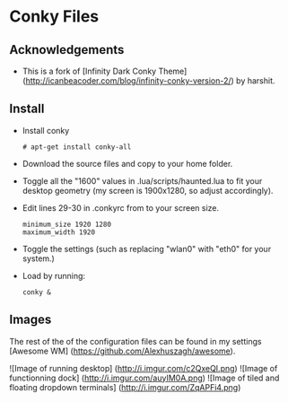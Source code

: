 # Conky Files

## Acknowledgements

* This is a fork of [Infinity Dark Conky Theme] (http://icanbeacoder.com/blog/infinity-conky-version-2/) by harshit.

## Install

* Install conky
    ```shell
    # apt-get install conky-all
    ```

* Download the source files and copy to your home folder.
* Toggle all the "1600" values in .lua/scripts/haunted.lua to fit your desktop geometry (my screen is 1900x1280, so adjust accordingly).
* Edit lines 29-30 in .conkyrc from to your screen size.
    ```
    minimum_size 1920 1280
    maximum_width 1920
    ```

* Toggle the settings (such as replacing "wlan0" with "eth0" for your system.)
* Load by running:
    ```
    conky &
    ```

## Images

The rest of the of the configuration files can be found in my settings [Awesome WM] (https://github.com/Alexhuszagh/awesome).

![Image of running desktop]
(http://i.imgur.com/c2QxeQI.png)
![Image of functionning dock]
(http://i.imgur.com/auyIM0A.png)
![Image of tiled and floating dropdown terminals]
(http://i.imgur.com/ZqAPFi4.png)
